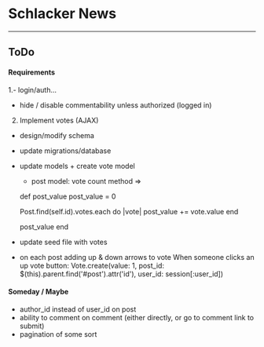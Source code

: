 # Schlacker News
---

## ToDo

#### Requirements
1.- login/auth...
  - hide / disable commentability unless authorized (logged in)

2. Implement votes (AJAX)
  - design/modify schema
  - update migrations/database
  - update models + create vote model
    - post model: vote count method =>

    def post_value
      post_value = 0

      Post.find(self.id).votes.each do |vote|
        post_value += vote.value
      end

      post_value
    end
    


  - update seed file with votes
  - on each post adding up & down arrows to vote
    When someone clicks an up vote button:
      Vote.create(value: 1, post_id: $(this).parent.find('#post').attr('id'), user_id: session[:user_id])




#### Someday / Maybe
- author_id instead of user_id on post
- ability to comment on comment (either directly, or go to comment link to submit)
- pagination of some sort